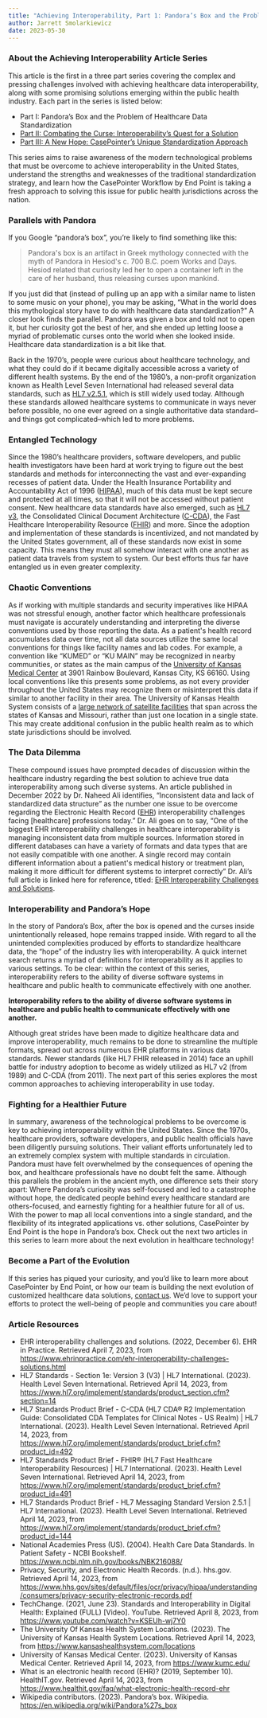 ```yaml
---
title: "Achieving Interoperability, Part 1: Pandora’s Box and the Problem of Healthcare Data Standardization"
author: Jarrett Smolarkiewicz
date: 2023-05-30
---
```


### About the Achieving Interoperability Article Series

This article is the first in a three part series covering the complex and pressing challenges involved with achieving healthcare data interoperability, along with some promising solutions emerging within the public health industry. Each part in the series is listed below:

* Part I: Pandora’s Box and the Problem of Healthcare Data Standardization
* [Part II: Combating the Curse: Interoperability’s Quest for a Solution]()
* [Part III: A New Hope: CasePointer’s Unique Standardization Approach]()

This series aims to raise awareness of the modern technological problems that must be overcome to achieve interoperability in the United States, understand the strengths and weaknesses of the traditional standardization strategy, and learn how the CasePointer Workflow by End Point is taking a fresh approach to solving this issue for public health jurisdictions across the nation.

### Parallels with Pandora

If you Google “pandora’s box”, you’re likely to find something like this:

> Pandora's box is an artifact in Greek mythology connected with the myth of Pandora in Hesiod's c. 700 B.C. poem Works and Days. Hesiod related that curiosity led her to open a container left in the care of her husband, thus releasing curses upon mankind.

If you just did that (instead of pulling up an app with a similar name to listen to some music on your phone), you may be asking, “What in the world does this mythological story have to do with healthcare data standardization?” A closer look finds the parallel. Pandora was given a box and told not to open it, but her curiosity got the best of her, and she ended up letting loose a myriad of problematic curses onto the world when she looked inside. Healthcare data standardization is a bit like that. 

Back in the 1970’s, people were curious about healthcare technology, and what they could do if it became digitally accessible across a variety of different health systems. By the end of the 1980’s, a non-profit organization known as Health Level Seven International had released several data standards, such as [HL7 v2.5.1](https://www.hl7.org/implement/standards/product_brief.cfm?product_id=144), which is still widely used today. Although these standards allowed healthcare systems to communicate in ways never before possible, no one ever agreed on a single authoritative data standard–and things got complicated–which led to more problems.

### Entangled Technology

Since the 1980’s healthcare providers, software developers, and public health investigators have been hard at work trying to figure out the best standards and methods for interconnecting the vast and ever-expanding recesses of patient data. Under the Health Insurance Portability and Accountability Act of 1996 ([HIPAA](https://www.hhs.gov/sites/default/files/ocr/privacy/hipaa/understanding/consumers/privacy-security-electronic-records.pdf)), much of this data must be kept secure and protected at all times, so that it will not be accessed without patient consent. New healthcare data standards have also emerged, such as [HL7 v3](https://www.hl7.org/implement/standards/product_section.cfm?section=14), the Consolidated Clinical Document Architecture ([C-CDA](https://www.hl7.org/implement/standards/product_brief.cfm?product_id=492)), the Fast Healthcare Interoperability Resource ([FHIR](https://www.hl7.org/implement/standards/product_brief.cfm?product_id=491)) and more. Since the adoption and implementation of these standards is incentivized, and not mandated by the United States government, all of these standards now exist in some capacity. This means they must all somehow interact with one another as patient data travels from system to system. Our best efforts thus far have entangled us in even greater complexity.

### Chaotic Conventions

As if working with multiple standards and security imperatives like HIPAA was not stressful enough, another factor which healthcare professionals must navigate is accurately understanding and interpreting the diverse conventions used by those reporting the data. As a patient's health record accumulates data over time, not all data sources utilize the same local conventions for things like facility names and lab codes. For example, a convention like “KUMED” or “KU MAIN” may be recognized in nearby communities, or states as the main campus of the [University of Kansas Medical Center](https://www.kumc.edu/) at 3901 Rainbow Boulevard, Kansas City, KS 66160. Using local conventions like this presents some problems, as not every provider throughout the United States may recognize them or misinterpret this data if similar to another facility in their area. The University of Kansas Health System consists of a [large network of satellite facilities](https://www.kansashealthsystem.com/locations) that span across the states of Kansas and Missouri, rather than just one location in a single state. This may create additional confusion in the public health realm as to which state jurisdictions should be involved.

### The Data Dilemma

These compound issues have prompted decades of discussion within the healthcare industry regarding the best solution to achieve true data interoperability among such diverse systems. An article published in December 2022 by Dr. Naheed Ali identifies, “Inconsistent data and lack of standardized data structure” as the number one issue to be overcome regarding the Electronic Health Record ([EHR](https://www.healthit.gov/faq/what-electronic-health-record-ehr)) interoperability challenges facing [healthcare] professions today.” Dr. Ali goes on to say, “One of the biggest EHR interoperability challenges in healthcare interoperability is managing inconsistent data from multiple sources. Information stored in different databases can have a variety of formats and data types that are not easily compatible with one another. A single record may contain different information about a patient's medical history or treatment plan, making it more difficult for different systems to interpret correctly” Dr. Ali’s full article is linked here for reference, titled: [EHR Interoperability Challenges and Solutions](https://www.ehrinpractice.com/ehr-interoperability-challenges-solutions.html).

### Interoperability and Pandora’s Hope

In the story of Pandora’s Box, after the box is opened and the curses inside unintentionally released, hope remains trapped inside. With regard to all the unintended complexities produced by efforts to standardize healthcare data, the “hope” of the industry lies with interoperability. A quick internet search returns a myriad of definitions for interoperability as it applies to various settings. To be clear: within the context of this series, interoperability refers to the ability of diverse software systems in healthcare and public health to communicate effectively with one another.

**Interoperability refers to the ability of diverse software systems in healthcare and public health to communicate effectively with one another.**

Although great strides have been made to digitize healthcare data and improve interoperability, much remains to be done to streamline the multiple formats, spread out across numerous EHR platforms in various data standards. Newer standards (like HL7 FHIR released in 2014) face an uphill battle for industry adoption to become as widely utilized as HL7 v2 (from 1989) and C-CDA (from 2011). The next part of this series explores the most common approaches to achieving interoperability in use today.

### Fighting for a Healthier Future

In summary, awareness of the technological problems to be overcome is key to achieving interoperability within the United States. Since the 1970s, healthcare providers, software developers, and public health officials have been diligently pursuing solutions. Their valiant efforts unfortunately led to an extremely complex system with multiple standards in circulation. Pandora must have felt overwhelmed by the consequences of opening the box, and healthcare professionals have no doubt felt the same. Although this parallels the problem in the ancient myth, one difference sets their story apart: Where Pandora’s curiosity was self-focused and led to a catastrophe without hope, the dedicated people behind every healthcare standard are others-focused, and earnestly fighting for a healthier future for all of us. With the power to map all local conventions into a single standard, and the flexibility of its integrated applications vs. other solutions, CasePointer by End Point is the hope in Pandora’s box. Check out the next two articles in this series to learn more about the next evolution in healthcare technology!

### Become a Part of the Evolution

If this series has piqued your curiosity, and you’d like to learn more about CasePointer by End Point, or how our team is building the next evolution of customized healthcare data solutions, [contact us](/contact/). We’d love to support your efforts to protect the well-being of people and communities you care about!

### Article Resources

* EHR interoperability challenges and solutions. (2022, December 6). EHR in Practice. Retrieved April 7, 2023, from https://www.ehrinpractice.com/ehr-interoperability-challenges-solutions.html 
* HL7 Standards - Section 1e: Version 3 (V3) | HL7 International. (2023). Health Level Seven International. Retrieved April 14, 2023, from https://www.hl7.org/implement/standards/product_section.cfm?section=14 
* HL7 Standards Product Brief - C-CDA (HL7 CDA® R2 Implementation Guide: Consolidated CDA Templates for Clinical Notes - US Realm) | HL7 International. (2023). Health Level Seven International. Retrieved April 14, 2023, from https://www.hl7.org/implement/standards/product_brief.cfm?product_id=492 
* HL7 Standards Product Brief - FHIR® (HL7 Fast Healthcare Interoperability Resources) | HL7 International. (2023). Health Level Seven International. Retrieved April 14, 2023, from https://www.hl7.org/implement/standards/product_brief.cfm?product_id=491 
* HL7 Standards Product Brief - HL7 Messaging Standard Version 2.5.1 | HL7 International. (2023). Health Level Seven International. Retrieved April 14, 2023, from https://www.hl7.org/implement/standards/product_brief.cfm?product_id=144 
* National Academies Press (US). (2004). Health Care Data Standards. In Patient Safety - NCBI Bookshelf. https://www.ncbi.nlm.nih.gov/books/NBK216088/ 
* Privacy, Security, and Electronic Health Records. (n.d.). hhs.gov. Retrieved April 14, 2023, from https://www.hhs.gov/sites/default/files/ocr/privacy/hipaa/understanding/consumers/privacy-security-electronic-records.pdf 
* TechChange. (2021, June 23). Standards and Interoperability in Digital Health: Explained (FULL) [Video]. YouTube. Retrieved April 8, 2023, from https://www.youtube.com/watch?v=KSEUh-wj7Y0 
* The University Of Kansas Health System Locations. (2023). The University of Kansas Health System Locations. Retrieved April 14, 2023, from https://www.kansashealthsystem.com/locations 
* University of Kansas Medical Center. (2023). University of Kansas Medical Center. Retrieved April 14, 2023, from https://www.kumc.edu/ 
* What is an electronic health record (EHR)? (2019, September 10). HealthIT.gov. Retrieved April 14, 2023, from https://www.healthit.gov/faq/what-electronic-health-record-ehr 
* Wikipedia contributors. (2023). Pandora’s box. Wikipedia. https://en.wikipedia.org/wiki/Pandora%27s_box 

